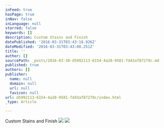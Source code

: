 ```yaml
---
inFeed: true
hasPage: true
inNav: false
inLanguage: null
starred: false
keywords: []
description: Custom Stains and Finish
datePublished: '2016-03-31T03:43:18.926Z'
dateModified: '2016-03-31T03:43:08.251Z'
title: ''
author: []
sourcePath: _posts/2016-03-30-d5992113-6154-4a20-9581-fd43af87279c.md
published: true
authors: []
publisher:
  name: null
  domain: null
  url: null
  favicon: null
url: d5992113-6154-4a20-9581-fd43af87279c/index.html
_type: Article

---
```

Custom Stains and Finish
![](https://the-grid-user-content.s3-us-west-2.amazonaws.com/a22e88a3-be05-4291-81ba-3368e9ccbc12.jpg)
![](https://the-grid-user-content.s3-us-west-2.amazonaws.com/29546e37-3c20-4a6c-b646-d436fa7fa4e6.jpg)